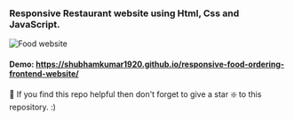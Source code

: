 ### Responsive Restaurant website using Html, Css and JavaScript.

![Food website](https://github.com/shubhamkumar1920/responsive-food-ordering-frontend-website/blob/master/restaurant-webpage.jpg?raw=true)


#### Demo: https://shubhamkumar1920.github.io/responsive-food-ordering-frontend-website/


🙏 If you find this repo helpful then don't forget to give a star ❇️  to this repository. :)
